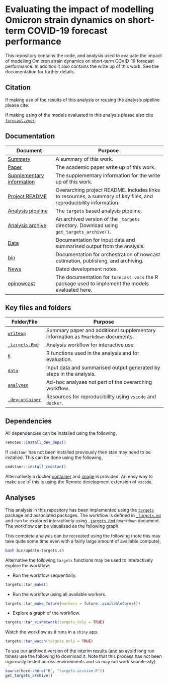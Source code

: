 
# Evaluating the impact of modelling Omicron strain dynamics on short-term COVID-19 forecast performance

This repository contains the code, and analysis used to evaluate the
impact of modelling Omicron strain dynamics on short-term COVID-19
forecast performance. In addition it also contains the write up of this
work. See the documentation for further details.

## Citation

If making use of the results of this analysis or reusing the analysis
pipeline please cite:

If making using of the models evaluated in this analysis please also
cite [`forecast.vocs`](https://epiforecasts.io/forecast.vocs):

## Documentation

| Document                                                                                                  | Purpose                                                                                                           |
|-----------------------------------------------------------------------------------------------------------|-------------------------------------------------------------------------------------------------------------------|
| [Summary](https://epiforecasts.io/eval-omicron-for-case-forecasting/)                                     | A summary of this work.                                                                                           |
| [Paper](https://epiforecasts.io/eval-omicron-for-case-forecasting/paper.pdf)                              | The academic paper write up of this work.                                                                         |
| [Supplementary information](https://epiforecasts.io/eeval-omicron-for-case-forecasting/si.html)           | The supplementary information for the write up of this work.                                                      |
| [Project README](https://github.com/epiforecasts/eval-omicron-for-case-forecasting)                       | Overarching project README. Includes links to resources, a summary of key files, and reproducibility information. |
| [Analysis pipeline](https://github.com/epiforecasts/eval-omicron-for-case-forecasting/main/_targets.md)   | The `targets` based analysis pipeline.                                                                            |
| [Analysis archive](https://github.com/epiforecasts/eval-omicron-for-case-forecasting/releases/tag/latest) | An archived version of the `_targets` directory. Download using `get_targets_archive()`.                          |
| [Data](https://github.com/epiforecasts/eval-omicron-for-case-forecasting/blob/main/data/README.md)        | Documentation for input data and summarised output from the analysis.                                             |
| [bin](https://github.com/epiforecasts/eval-omicron-for-case-forecasting/blob/main/bin/README.md)          | Documentation for orchestration of nowcast estimation, publishing, and archiving.                                 |
| [News](https://github.com/epiforecasts/eval-omicron-for-case-forecasting/blob/main/NEWS.md)               | Dated development notes.                                                                                          |
| [epinowcast](https://epiforecasts.io/forecast.vocs)                                                       | The documentation for `forecast.vocs` the R package used to implement the models evaluated here.                  |

## Key files and folders

| Folder/File                       | Purpose                                                                          |
|-----------------------------------|----------------------------------------------------------------------------------|
| [`writeup`](writeup/)             | Summary paper and additional supplementary information as `Rmarkdown` documents. |
| [`_targets.Rmd`](_targets.Rmd)    | Analysis workflow for interactive use.                                           |
| [`R`](R/)                         | R functions used in the analysis and for evaluation.                             |
| [`data`](data/)                   | Input data and summarised output generated by steps in the analysis.             |
| [`analyses`](analyses/)           | Ad-hoc analyses not part of the overarching workflow.                            |
| [`.devcontainer`](.devcontainer/) | Resources for reproducibility using `vscode` and `docker`.                       |

## Dependencies

All dependencies can be installed using the following,

``` r
remotes::install_dev_deps()
```

If `cmdstanr` has not been installed previously then stan may need to be
installed. This can be done using the following,

``` r
cmdstanr::install_cmdstan()
```

Alternatively a docker
[container](https://github.com/epiforecasts/eval-omicron-for-case-forecasting/blob/main/.devcontainer/Dockerfile)
and
[image](https://github.com/epiforecasts/eval-omicron-for-case-forecasting/pkgs/container/eval-omicron-for-case-forecasting)
is provided. An easy way to make use of this is using the Remote
development extension of `vscode`.

## Analyses

This analysis in this repository has been implemented using the
[`targets`](https://docs.ropensci.org/targets/) package and associated
packages. The workflow is defined in
[`_targets.md`](https://github.com/epiforecasts/eval-omicron-for-case-forecasting/blob/main/_targets.md)
and can be explored interactively using
[`_targets.Rmd`](https://github.com/epiforecasts/eval-omicron-for-case-forecasting/blob/main/_targets.Rmd)
`Rmarkdown` document. The workflow can be visualised as the following
graph.

This complete analysis can be recreated using the following (note this
may take quite some time even with a fairly large amount of available
compute),

``` bash
bash bin/update-targets.sh
```

Alternative the following `targets` functions may be used to
interactively explore the workflow:

-   Run the workflow sequentially.

``` r
targets::tar_make()
```

-   Run the workflow using all available workers.

``` r
targets::tar_make_future(workers = future::availableCores())
```

-   Explore a graph of the workflow.

``` r
targets::tar_visnetwork(targets_only = TRUE)
```

Watch the workflow as it runs in a `shiny` app.

``` r
targets::tar_watch(targets_only = TRUE)
```

To use our archived version of the interim results (and so avoid long
run times) use the following to download it. Note that this process has
not been rigorously tested across environments and so may not work
seamlessly).

``` r
source(here::here("R", "targets-archive.R"))
get_targets_archive()
```
